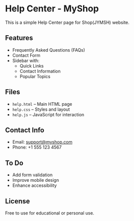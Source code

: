# Help Center - MyShop

This is a simple Help Center page for Shop(JYMSH) website.

## Features

- Frequently Asked Questions (FAQs)
- Contact Form
- Sidebar with:
  - Quick Links
  - Contact Information
  - Popular Topics

## Files

- `help.html` – Main HTML page
- `help.css` – Styles and layout
- `help.js` – JavaScript for interaction

## Contact Info

- Email: support@myshop.com
- Phone: +1 555 123 4567

## To Do

- Add form validation
- Improve mobile design
- Enhance accessibility

## License

Free to use for educational or personal use.
